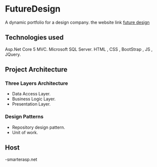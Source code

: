 # FutureDesign
A dynamic portfolio for a design company.
the website link [future design](http://futuredesign.store)

## Technologies used
Asp.Net Core 5 MVC.
Microsoft SQL Server.
HTML , CSS , BootStrap , JS , JQuery.

## Project Architecture

### Three Layers Architecture
- Data Access Layer.
- Business Logic Layer.
- Presentation Layer.

### Design Patterns
- Repository design pattern.
- Unit of work.

## Host
-smarterasp.net

